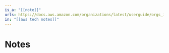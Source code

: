 ```yaml
---
is_a: "[[note]]"
urls: https://docs.aws.amazon.com/organizations/latest/userguide/orgs_introduction.html
in: "[[aws tech notes]]"
---
```

# Notes
